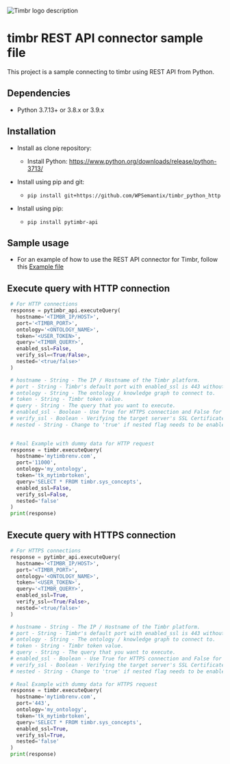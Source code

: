 ![Timbr logo description](https://timbr.ai/wp-content/uploads/2023/06/timbr-ai-l-5-226x60-1.png)

# timbr REST API connector sample file
This project is a sample connecting to timbr using REST API from Python.

## Dependencies
- Python 3.7.13+ or 3.8.x or 3.9.x

## Installation
- Install as clone repository:
  - Install Python: https://www.python.org/downloads/release/python-3713/

- Install using pip and git:
  - `pip install git+https://github.com/WPSemantix/timbr_python_http`

- Install using pip:
  - `pip install pytimbr-api`

## Sample usage
- For an example of how to use the REST API connector for Timbr, follow this [Example file](example.py)

## Execute query with HTTP connection
 ```python
  # For HTTP connections
  response = pytimbr_api.executeQuery(
    hostname='<TIMBR_IP/HOST>',
    port='<TIMBR_PORT>',
    ontology='<ONTOLOGY_NAME>',
    token='<USER_TOKEN>',
    query='<TIMBR_QUERY>',
    enabled_ssl=False,
    verify_ssl=<True/False>,
    nested='<true/false>'
  )

  # hostname - String - The IP / Hostname of the Timbr platform.
  # port - String - Timbr's default port with enabled_ssl is 443 without SSL is 11000.
  # ontology - String - The ontology / knowledge graph to connect to.
  # token - String - Timbr token value.
  # query - String - The query that you want to execute.
  # enabled_ssl - Boolean - Use True for HTTPS connection and False for HTTP connection.
  # verify_ssl - Boolean - Verifying the target server's SSL Certificate, use False to disable this process.
  # nested - String - Change to 'true' if nested flag needs to be enabled. make sure this flag contains string value not bool value.

  
  # Real Example with dummy data for HTTP request
  response = timbr.executeQuery(
    hostname='mytimbrenv.com',
    port='11000',
    ontology='my_ontology',
    token='tk_mytimbrtoken',
    query='SELECT * FROM timbr.sys_concepts',
    enabled_ssl=False,
    verify_ssl=False,
    nested='false'
  )
  print(response)
```

## Execute query with HTTPS connection
 ```python
  # For HTTPS connections
  response = pytimbr_api.executeQuery(
    hostname='<TIMBR_IP/HOST>',
    port='<TIMBR_PORT>',
    ontology='<ONTOLOGY_NAME>',
    token='<USER_TOKEN>',
    query='<TIMBR_QUERY>',
    enabled_ssl=True,
    verify_ssl=<True/False>,
    nested='<true/false>'
  )

  # hostname - String - The IP / Hostname of the Timbr platform.
  # port - String - Timbr's default port with enabled_ssl is 443 without SSL is 11000.
  # ontology - String - The ontology / knowledge graph to connect to.
  # token - String - Timbr token value.
  # query - String - The query that you want to execute.
  # enabled_ssl - Boolean - Use True for HTTPS connection and False for HTTP connection.
  # verify_ssl - Boolean - Verifying the target server's SSL Certificate, use False to disable this process.
  # nested - String - Change to 'true' if nested flag needs to be enabled. make sure this flag contains string value not bool value.
  
  # Real Example with dummy data for HTTPS request
  response = timbr.executeQuery(
    hostname='mytimbrenv.com',
    port='443',
    ontology='my_ontology',
    token='tk_mytimbrtoken',
    query='SELECT * FROM timbr.sys_concepts',
    enabled_ssl=True,
    verify_ssl=True,
    nested='false'
  )
  print(response)
```
